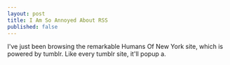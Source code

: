 ```yaml
---
layout: post
title: I Am So Annoyed About RSS
published: false
---
```


I've just been browsing the remarkable Humans Of New York site, which is powered by tumblr. Like every tumblr site, it'll popup a.